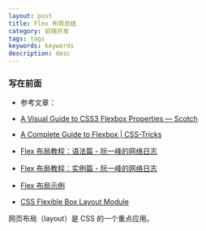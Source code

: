 ```yaml
---
layout: post
title: Flex 布局总结
category: 前端开发
tags: tags
keywords: keywords
description: desc
---
```


### 写在前面

- 参考文章：

- [A Visual Guide to CSS3 Flexbox Properties ― Scotch](https://scotch.io/tutorials/a-visual-guide-to-css3-flexbox-properties)
- [A Complete Guide to Flexbox | CSS-Tricks](https://css-tricks.com/snippets/css/a-guide-to-flexbox/)
- [Flex 布局教程：语法篇 - 阮一峰的网络日志](http://www.ruanyifeng.com/blog/2015/07/flex-grammar.html)
- [Flex 布局教程：实例篇 - 阮一峰的网络日志](http://www.ruanyifeng.com/blog/2015/07/flex-examples.html)
- [Flex 布局示例](http://static.vgee.cn/static/index.html)
- [CSS Flexible Box Layout Module](https://www.w3.org/html/ig/zh/css-flex-1/)


网页布局（layout）是 CSS 的一个重点应用。